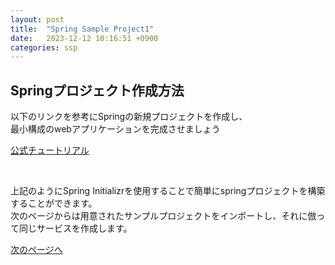 ```yaml
---
layout: post
title:  "Spring Sample Project1"
date:   2023-12-12 10:16:51 +0900
categories: ssp
---
```



## Springプロジェクト作成方法

以下のリンクを参考にSpringの新規プロジェクトを作成し、  
最小構成のwebアプリケーションを完成させましょう  

[公式チュートリアル](https://spring.pleiades.io/quickstart)


<br>


上記のようにSpring Initializrを使用することで簡単にspringプロジェクトを構築することができます。  
次のページからは用意されたサンプルプロジェクトをインポートし、それに倣って同じサービスを作成します。


[次のページへ](/spring-doc/ssp/springSample2.html)